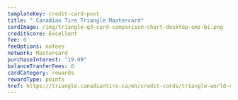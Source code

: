 ```yaml
---
templateKey: credit-card-post
title: " Canadian Tire Triangle Mastercard"
cardImage: /img/triangle-q3-card-comparison-chart-desktop-omz-bi.png
creditScore: Excellent
fee: 0
feeOptions: nofees
network: Mastercard
purchaseInterest: "19.99"
balanceTranferFees: 0
cardCategory: rewards
rewardType: points
href: https://triangle.canadiantire.ca/en/credit-cards/triangle-world-elite-mastercard.html
---
```

